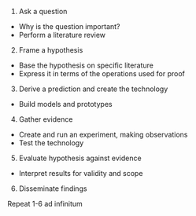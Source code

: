 1. Ask a question

+ Why is the question important?
+ Perform a literature review

2. Frame a hypothesis

+ Base the hypothesis on specific literature
+ Express it in terms of the operations used for proof

3. Derive a prediction and create the technology

+ Build models and prototypes

4. Gather evidence

+ Create and run an experiment, making observations
+ Test the technology

5. Evaluate hypothesis against evidence

+ Interpret results for validity and scope

6. Disseminate findings

Repeat 1-6 ad infinitum

